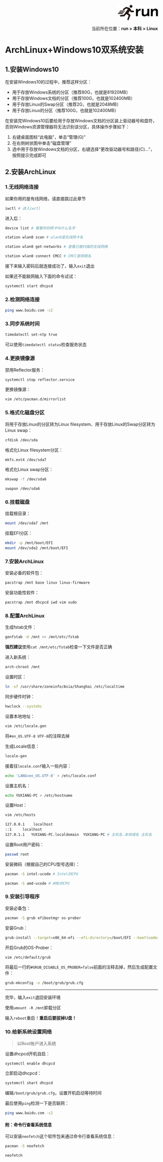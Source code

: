 <div align="right"><a href="https://github.com/YuXiang187/run"><img src="./assets/run.png"></a></div>
<p align="right">当前所在位置：<strong>run > 本科 > Linux</strong></p>

# ArchLinux+Windows10双系统安装

## 1.安装Windows10

在安装Windows10的过程中，推荐这样分区：

* 用于存放Windows系统的分区（推荐80G，也就是81920MB）
* 用于存放Windows文档的分区（推荐100G，也就是102400MB）
* 用于存放Linux的Swap分区（推荐2G，也就是2048MB）
* 用于存放Linux的分区（推荐100G，也就是102400MB）

在安装完Windows10后要给用于存放Windows文档的分区装上驱动器号和盘符，否则Windows资源管理器将无法识别该分区，具体操作步骤如下：

1. 右键桌面图标“此电脑”，单击“管理(G)”
2. 在右侧树状图中单击“磁盘管理”
3. 选中用于存放Windows文档的分区，右键选择“更改驱动器号和路径(C)…”，按照提示完成即可

## 2.安装ArchLinux

### 1.无线网络连接

如果你用的是有线网络，请直接跳过此章节

```bash
iwctl # 进入iwctl
```

进入后：

```bash
device list # 看看你的网卡叫什么名字
```

```bash
station wlan0 scan # wlan0是无线网卡名
```

```bash
station wlan0 get-networks # 查看已被扫描的无线网络
```

```bash
station wlan0 connect CMCC # CMCC是网络名
```

接下来输入密码后就连接成功了，输入`exit`退出

如果还不能联网输入下面的命令试试：

```bash
systemctl start dhcpcd
```

### 2.检测网络连接

```bash
ping www.baidu.com -c2
```

### 3.同步系统时间

```bash
timedatectl set-ntp true
```

可以使用`timedatectl status`检查服务状态

### 4.更换镜像源

禁用Reflector服务：

```bash
systemctl stop reflector.service
```

更换镜像源：

```bash
vim /etc/pacman.d/mirrorlist
```

### 5.格式化磁盘分区

将用于存放Linux的分区转为Linux filesystem、用于存放Linux的Swap分区转为Linux swap：

```bash
cfdisk /dev/sda
```

格式化Linux filesystem分区：

```bash
mkfs.ext4 /dev/sda7
```

格式化Linux swap分区：

```bash
mkswap -f /dev/sda6
```

```bash
swapon /dev/sda6
```

### 6.挂载磁盘

挂载根目录：

```bash
mount /dev/sda7 /mnt
```

挂载EFI分区：

```bash
mkdir -p /mnt/boot/EFI
mount /dev/sda2 /mnt/boot/EFI
```

### 7.安装ArchLinux

安装必备的软件包：

```bash
pacstrap /mnt base linux linux-firmware
```

安装功能性软件：

```bash
pacstrap /mnt dhcpcd iwd vim sudo
```

### 8.配置ArchLinux

生成fstab文件：

```bash
genfstab -U /mnt >> /mnt/etc/fstab
```

**强烈建议**使用`cat /mnt/etc/fstab`检查一下文件是否正确

进入新系统：

```bash
arch-chroot /mnt
```

设置时区：

```bash
ln -sf /usr/share/zoneinfo/Asia/Shanghai /etc/localtime
```

同步硬件时钟：

```bash
hwclock --systohc
```

设置本地地址：

```bash
vim /etc/locale.gen
```

将`#en_US.UTF-8 UTF-8`的注释去掉

生成Locale信息：

```bash
locale-gen
```

接着往`locale.conf`输入一些内容：

```bash
echo 'LANG=en_US.UTF-8' > /etc/locale.conf
```

设置主机名：

```bash
echo YUXIANG-PC > /etc/hostname
```

设置Host：

```bash
vim /etc/hosts
```

```bash
127.0.0.1    localhost
::1		localhost
127.0.1.1	YUXIANG-PC.localdomain	YUXIANG-PC # 主机名.本地域名 主机名
```

设置Root用户密码：

```bash
passwd root
```

安装微码（根据自己的CPU型号选择）：

```bash
pacman -S intel-ucode # Intel的CPU
```

```bash
pacman -S amd-ucode # AMD的CPU
```

### 9.安装引导程序

安装必备包：

```bash
pacman -S grub efibootmgr os-prober
```

安装Grub：

```bash
grub-install --target=x86_64-efi --efi-directory=/boot/EFI --bootloader-id=GRUB
```

开启Grub的OS-Prober：

```bash
vim /etc/default/grub
```

将最后一行的`#GRUB_DISABLE_OS_PROBER=false`前面的注释去掉，然后生成配置文件：

```bash
grub-mkconfig -o /boot/grub/grub.cfg
```

***

完毕，输入`exit`退回安装环境

使用`umount -R /mnt`卸载分区

输入`reboot`重启！**重启后要拔掉U盘！**

### 10.给新系统设置网络

> 以Root账户进入系统

设置dhcpcd开机自启：

```bash
systemctl enable dhcpcd
```

立即启动dhcpcd：

```bash
systemctl shart dhcpcd
```

编辑`/boot/grub/grub.cfg`，设置开机启动等待时间

最后使用`ping`检测一下是否联网：

```bash
ping www.baidu.com -c2
```

#### 附：命令行查看系统信息

可以安装`neofetch`这个软件包来通过命令行查看系统信息：

```bash
pacman -S neofetch
```

```bash
neofetch
```